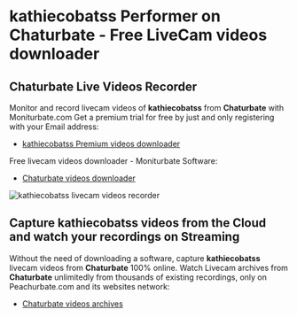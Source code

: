 # kathiecobatss Performer on Chaturbate - Free LiveCam videos downloader

## Chaturbate Live Videos Recorder

Monitor and record livecam videos of **kathiecobatss** from **Chaturbate** with Moniturbate.com
Get a premium trial for free by just and only registering with your Email address:
* [kathiecobatss Premium videos downloader](https://moniturbate.com/request-demo-licence-key.html)

Free livecam videos downloader - Moniturbate Software:
* [Chaturbate videos downloader](https://moniturbate.com/moniturbate-download-software.html)

![kathiecobatss livecam videos recorder](https://peachurnet.com/templates/moniturbate-software.png)


## Capture kathiecobatss videos from the Cloud and watch your recordings on Streaming

Without the need of downloading a software, capture **kathiecobatss** livecam videos from **Chaturbate** 100% online.
Watch Livecam archives from **Chaturbate** unlimitedly from thousands of existing recordings, only on Peachurbate.com and its websites network:
* [Chaturbate videos archives](https://peachurnet.com/)